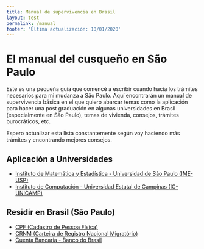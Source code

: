 ```yaml
---
title: Manual de supervivencia en Brasil
layout: test
permalink: /manual
footer: 'Última actualización: 10/01/2020'
---
```


# El manual del cusqueño en São Paulo

Este es una pequeña guía que comencé a escribir cuando hacía los trámites necesarios para mi mudanza a São Paulo. Aquí encontrarán un manual de supervivencia básica en el que quiero abarcar temas como la aplicación para hacer una post graduación en algunas universidades en Brasil (especialmente en São Paulo), temas de vivienda, consejos, trámites burocráticos, etc.

Espero actualizar esta lista constantemente según voy haciendo más trámites y encontrando mejores consejos.

## Aplicación a Universidades

* [Instituto de Matemática y Estadística - Universidad de São Paulo (IME-USP)](ime)
* [Instituto de Computación - Universidad Estatal de Campinas (IC-UNICAMP)](https://www.google.com/)

## Residir en Brasil (São Paulo)

* [CPF (Cadastro de Pessoa Física)](https://www.google.com/)
* [CRNM (Carteira de Registro Nacional Migratório)](https://www.google.com/)
* [Cuenta Bancaria - Banco do Brasil](https://www.google.com/)
